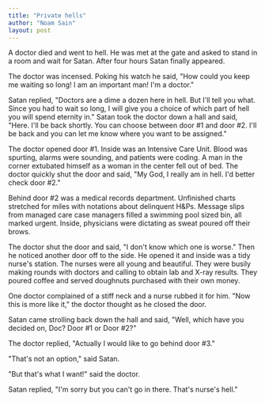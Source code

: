 ```yaml
---
title: "Private hells"
author: "Noam Sain"
layout: post
---
```


A doctor died and went to hell. He was met at the gate and asked to stand in a room and wait for Satan. After four hours Satan finally appeared.

The doctor was incensed. Poking his watch he said, "How could you keep me waiting so long! I am an important man! I'm a doctor."

Satan replied, "Doctors are a dime a dozen here in hell. But I'll tell you what. Since you had to wait so long, I will give you a choice of which part of hell you will spend eternity in." Satan took the doctor down a hall and said, "Here. I'll be back shortly. You can choose between door #1 and door #2. I'll be back and you can let me know where you want to be assigned."

The doctor opened door #1. Inside was an Intensive Care Unit. Blood was spurting, alarms were sounding, and patients were coding. A man in the corner extubated himself as a woman in the center fell out of bed. The doctor quickly shut the door and said, "My God, I really am in hell. I'd better check door #2."

Behind door #2 was a medical records department. Unfinished charts stretched for miles with notations about delinquent H&amp;Ps. Message slips from managed care case managers filled a swimming pool sized bin, all marked urgent. Inside, physicians were dictating as sweat poured off their brows.

The doctor shut the door and said, "I don't know which one is worse." Then he noticed another door off to the side. He opened it and inside was a tidy nurse's station. The nurses were all young and beautiful. They were busily making rounds with doctors and calling to obtain lab and X-ray results. They poured coffee and served doughnuts purchased with their own money.

One doctor complained of a stiff neck and a nurse rubbed it for him. "Now this is more like it," the doctor thought as he closed the door.

Satan came strolling back down the hall and said, "Well, which have you decided on, Doc? Door #1 or Door #2?"

The doctor replied, "Actually I would like to go behind door #3."

"That's not an option," said Satan.

"But that's what I want!" said the doctor.

Satan replied, "I'm sorry but you can't go in there. That's nurse's hell."
